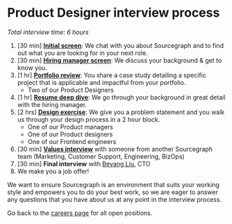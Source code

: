 # Product Designer interview process

_Total interview time: 6 hours_

1. [30 min] **[Initial screen](../initial_screen.md)**: We chat with you about Sourcegraph and to find out what you are looking for in your next role.
1. [30 min] **[Hiring manager screen](../hm_intro_call.md)**: We discuss your background & get to know you.
1. [1 hr] **[Portfolio review](./pd_portfolio_review.md)**: You share a case study detailing a specific project that is applicable and impactful from your portfolio.
   - Two of our Product Designers
1. [1 hr] **[Resume deep dive](../../../../talent/types_of_interviews.md#resume-deep-dive)**: We go through your background in great detail with the hiring manager.
1. [2 hrs] **[Design exercise](./pd_design_exercise.md)**: We give you a problem statement and you walk us through your design process in a 2 hour block.
   - One of our Product managers
   - One of our Product designers
   - One of our Frontend engineers
1. [30 min] **[Values interview](../../../../talent/hiring/evaluating_values.md)** with someone from another Sourcegraph team (Marketing, Customer Support, Engineering, BizOps)
1. [30 min] **Final interview** with [Beyang Liu](../../../../company/team/index.md#beyang-liu), CTO
1. We make you a job offer!

We want to ensure Sourcegraph is an environment that suits your working style and empowers you to do your best work, so we are eager to answer any questions that you have about us at any point in the interview process.

Go back to the [careers page](https://boards.greenhouse.io/sourcegraph91) for all open positions.
